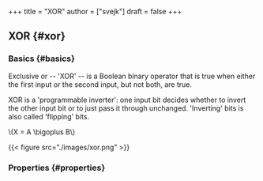 +++
title = "XOR"
author = ["svejk"]
draft = false
+++

## XOR {#xor}


### Basics {#basics}

Exclusive or -- 'XOR' -- is a Boolean binary operator that is true when either the first input or the second input, but not both, are true.

XOR is a 'programmable inverter': one input bit decides whether to invert the other input bit or to just pass it through unchanged. 'Inverting' bits is also called 'flipping' bits.

\\(X = A \bigoplus B\\)

{{< figure src="./images/xor.png" >}}


### Properties {#properties}